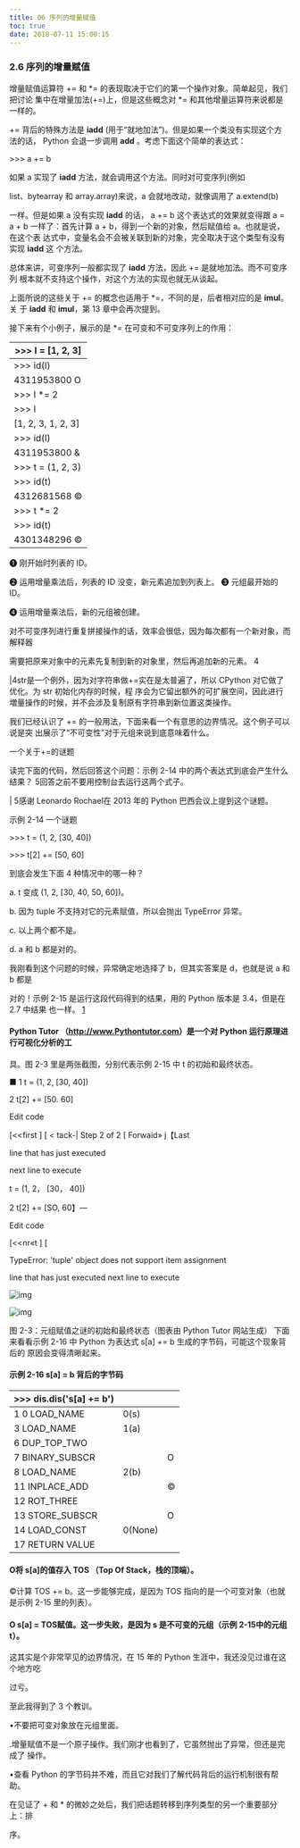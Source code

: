 ```yaml
---
title: 06 序列的增量赋值
toc: true
date: 2018-07-11 15:00:15
---
```



### 2.6 序列的增量赋值

增量赋值运算符 += 和 *= 的表现取决于它们的第一个操作对象。简单起见，我们把讨论 集中在增量加法(+=)上，但是这些概念对 *= 和其他增量运算符来说都是一样的。

+= 背后的特殊方法是 __iadd__ (用于“就地加法”)。但是如果一个类没有实现这个方 法的话， Python 会退一步调用 __add__ 。考虑下面这个简单的表达式：

\>>> a += b

如果 a 实现了 __iadd__ 方法，就会调用这个方法。同时对可变序列(例如

list、bytearray 和 array.array)来说，a 会就地改动，就像调用了 a.extend(b)

一样。但是如果 a 没有实现 __iadd__ 的话， a += b 这个表达式的效果就变得跟 a = a + b 一样了：首先计算 a + b，得到一个新的对象，然后赋值给 a。也就是说，在这个表 达式中，变量名会不会被关联到新的对象，完全取决于这个类型有没有实现 __iadd__ 这 个方法。

总体来讲，可变序列一般都实现了 __iadd__ 方法，因此 += 是就地加法。而不可变序列 根本就不支持这个操作，对这个方法的实现也就无从谈起。

上面所说的这些关于 += 的概念也适用于 *=，不同的是，后者相对应的是 __imul__。关 于 __iadd__ 和 __imul__，第 13 章中会再次提到。

接下来有个小例子，展示的是 *= 在可变和不可变序列上的作用：

| >>> l = [1, 2, 3]  |
| ------------------ |
| >>> id(l)          |
| 4311953800 O       |
| >>> l *= 2         |
| >>> l              |
| [1, 2, 3, 1, 2, 3] |
| >>> id(l)          |
| 4311953800    &    |
| >>> t = (1, 2, 3)  |
| >>> id(t)          |
| 4312681568    ©    |
| >>> t *= 2         |
| >>> id(t)          |
| 4301348296    ©    |

❶ 刚开始时列表的 ID。

❷ 运用增量乘法后，列表的 ID 没变，新元素追加到列表上。 ❸ 元组最开始的 ID。

❹ 运用增量乘法后，新的元组被创建。

对不可变序列进行重复拼接操作的话，效率会很低，因为每次都有一个新对象，而解释器

需要把原来对象中的元素先复制到新的对象里，然后再追加新的元素。 4

|4str是一个例外，因为对字符串做+=实在是太普遍了，所以 CPython 对它做了优化。为 str 初始化内存的时候，程 序会为它留出额外的可扩展空间，因此进行増量操作的时候，并不会涉及复制原有字符串到新位置这类操作。

我们已经认识了 += 的一般用法，下面来看一个有意思的边界情况。这个例子可以说是突 出展示了“不可变性”对于元组来说到底意味着什么。

一个关于+=的谜题

读完下面的代码，然后回答这个问题：示例 2-14 中的两个表达式到底会产生什么结果？ 5回答之前不要用控制台去运行这两个式子。

| 5感谢 Leonardo Rochael在 2013 年的 Python 巴西会议上提到这个谜题。

示例 2-14 一个谜题

\>>> t = (1, 2, [30, 40])

\>>> t[2] += [50, 60]

到底会发生下面 4 种情况中的哪一种？

a.    t 变成 (1, 2, [30, 40, 50, 60])。

b.    因为 tuple 不支持对它的元素赋值，所以会抛出 TypeError 异常。

c.    以上两个都不是。

d.    a 和 b 都是对的。

我刚看到这个问题的时候，异常确定地选择了 b，但其实答案是 d，也就是说 a 和 b 都是

对的！示例 2-15 是运行这段代码得到的结果，用的 Python 版本是 3.4，但是在 2.7 中结果 也一样。 [1](#bookmark12)

#### Python Tutor （<http://www.Pythontutor.com>）是一个对 Python 运行原理进行可视化分析的工

具。图 2-3 里是两张截图，分别代表示例 2-15 中 t 的初始和最终状态。

■ 1 t = (1, 2, [30, 40])

2 t[2] += [50. 60]

Edit code

[<<first ] [ < tack-| Step 2 of 2 [ Forwaid» j【Last

line that has just executed

next line to execute

t = (1, 2， [30， 40])

2 t[2] += [SO, 60】—

Edit code

[<<nr«t ] [ <Back j Program terminated f ward >

TypeError: 'tuple' object does not support item assignment

line that has just executed next line to execute

![img](08414584Python-13.jpg)



![img](08414584Python-14.jpg)



图 2-3：元组赋值之谜的初始和最终状态（图表由 Python Tutor 网站生成） 下面来看看示例 2-16 中 Python 为表达式 s[a] += b 生成的字节码，可能这个现象背后的 原因会变得清晰起来。

#### 示例 2-16 s[a] = b 背后的字节码

| >>> dis.dis('s[a] += b') |         |      |
| ------------------------ | ------- | ---- |
| 1    0 LOAD_NAME         | 0(s)    |      |
| 3 LOAD_NAME              | 1(a)    |      |
| 6 DUP_TOP_TWO            |         |      |
| 7 BINARY_SUBSCR          |         | O    |
| 8 LOAD_NAME              | 2(b)    |      |
| 11 INPLACE_ADD           |         | ©    |
| 12 ROT_THREE             |         |      |
| 13 STORE_SUBSCR          |         | O    |
| 14 LOAD_CONST            | 0(None) |      |
| 17 RETURN VALUE          |         |      |

#### O将 s[a]的值存入 TOS （Top Of Stack，栈的顶端）。

©计算 TOS += b。这一步能够完成，是因为 TOS 指向的是一个可变对象（也就是示例 2-15 里的列表）。

#### O s[a] = TOS赋值。这一步失败，是因为 s 是不可变的元组（示例 2-15中的元组 t）。

这其实是个非常罕见的边界情况，在 15 年的 Python 生涯中，我还没见过谁在这个地方吃

过亏。

至此我得到了 3 个教训。

•不要把可变对象放在元组里面。

.增量赋值不是一个原子操作。我们刚才也看到了，它虽然抛出了异常，但还是完成了 操作。

•查看 Python 的字节码并不难，而且它对我们了解代码背后的运行机制很有帮助。

在见证了 + 和 * 的微妙之处后，我们把话题转移到序列类型的另一个重要部分上：排

序。

